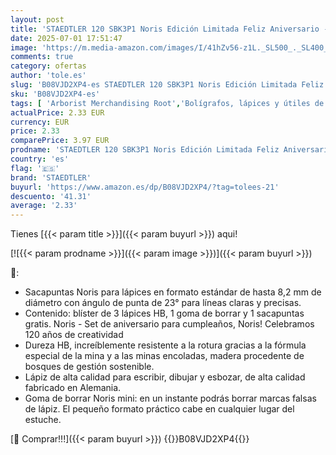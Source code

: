 ```yaml
---
layout: post
title: 'STAEDTLER 120 SBK3P1 Noris Edición Limitada Feliz Aniversario - Blister con 3 lápices de grafito HB  1 Goma de borrar + GRATIS 1 Afilalápices'
date: 2025-07-01 17:51:47
image: 'https://m.media-amazon.com/images/I/41hZv56-z1L._SL500_._SL400_.jpg'
comments: true
category: ofertas
author: 'tole.es'
slug: 'B08VJD2XP4-es STAEDTLER 120 SBK3P1 Noris Edición Limitada Feliz...'
sku: 'B08VJD2XP4-es'
tags: [ 'Arborist Merchandising Root','Bolígrafos, lápices y útiles de escritura','Lápices','Lápices de madera','Oficina y papelería','Self Service','Special Features Stores','Top Brands Office Selection','Top Brands Office Stationary','borrar','de','ea2646c3-be00-45fe-8702-34c4f95305c9_0','ea2646c3-be00-45fe-8702-34c4f95305c9_4301','goma','lápices','staedtler','🇪🇸', ]
actualPrice: 2.33 EUR
currency: EUR
price: 2.33
comparePrice: 3.97 EUR
prodname: 'STAEDTLER 120 SBK3P1 Noris Edición Limitada Feliz Aniversario - Blister con 3 lápices de grafito HB  1 Goma de borrar + GRATIS 1 Afilalápices'
country: 'es'
flag: '🇪🇸'
brand: 'STAEDTLER'
buyurl: 'https://www.amazon.es/dp/B08VJD2XP4/?tag=tolees-21'
descuento: '41.31'
average: '2.33'
---
```


Tienes [{{< param title >}}]({{< param buyurl >}}) aqui!

[![{{< param prodname >}}]({{< param image >}})]({{< param buyurl >}})

🔎:

- Sacapuntas Noris para lápices en formato estándar de hasta 8,2 mm de diámetro con ángulo de punta de 23° para líneas claras y precisas.
- Contenido: blíster de 3 lápices HB, 1 goma de borrar y 1 sacapuntas gratis. Noris - Set de aniversario para cumpleaños, Noris! Celebramos 120 años de creatividad
- Dureza HB, increíblemente resistente a la rotura gracias a la fórmula especial de la mina y a las minas encoladas, madera procedente de bosques de gestión sostenible.
- Lápiz de alta calidad para escribir, dibujar y esbozar, de alta calidad fabricado en Alemania.
- Goma de borrar Noris mini: en un instante podrás borrar marcas falsas de lápiz. El pequeño formato práctico cabe en cualquier lugar del estuche.

[🛒 Comprar!!!]({{< param buyurl >}})
{{<world>}}B08VJD2XP4{{</world>}}
